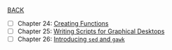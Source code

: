 [BACK](../README.md)
- [ ] Chapter 24: [Creating Functions](./chapter_24/README.md)
- [ ] Chapter 25: [Writing Scripts for Graphical Desktops](./chapter_25/README.md)
- [ ] Chapter 26: [Introducing `sed` and `gawk`](./chapter_26/README.md)